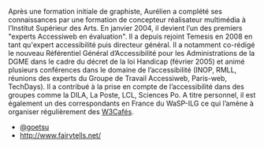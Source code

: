 Après une formation initiale de graphiste, Aurélien a complété ses connaissances par une formation de concepteur réalisateur multimédia à l’Institut Supérieur des Arts. En janvier 2004, il devient l’un des premiers "experts Accessiweb en évaluation". Il a depuis rejoint Temesis en 2008 en tant qu'expert accessibilité puis directeur général. Il a notamment co-rédigé le nouveau Référentiel Général d’Accessibilité pour les Administrations de la DGME dans le cadre du décret de la loi Handicap (février 2005) et animé plusieurs conférences dans le domaine de l’accessibilité (INOP, RMLL, réunions des experts du Groupe de Travail Accessiweb, Paris-web, TechDays). Il a contribué à la prise en compte de l’accessibilité dans des groupes comme la DILA, La Poste, LCL, Sciences Po. A titre personnel, il est également un des correspondants en France du WaSP-ILG ce qui l’amène à organiser régulièrement des [W3Cafés](http://france.w3cafe.org/).

- [@goetsu](https://twitter.com/goetsu)
- <http://www.fairytells.net/>

